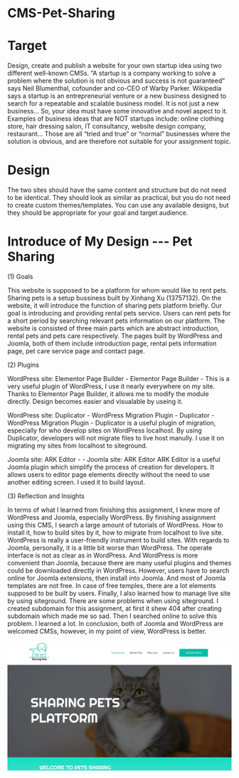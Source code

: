# CMS-Pet-Sharing

# Target
Design, create and publish a website for your own startup idea using two different well-known CMSs.
“A startup is a company working to solve a problem where the solution is not obvious and success is not guaranteed” says Neil Blumenthal, cofounder and co-CEO of Warby Parker.
Wikipedia says a startup is an entrepreneurial venture or a new business designed to search for a repeatable and scalable business model. It is not just a new business... So, your idea must have some innovative and novel aspect to it. Examples of business ideas that are NOT startups include: online clothing store, hair dressing salon, IT consultancy, website design company, restaurant… Those are all “tried and true” or “normal” businesses where the solution is obvious, and are therefore not suitable for your assignment topic.



# Design
The two sites should have the same content and structure but do not need to be identical. They should look as similar as practical, but you do not need to create custom themes/templates. You can use any available designs, but they should be appropriate for your goal and target audience.


# Introduce of My Design --- Pet Sharing

(1) Goals


This website is supposed to be a platform for whom would like to rent pets. Sharing pets is a setup bussiness built by Xinhang Xu (13757132). On the website, it will introduce the function of sharing pets platform briefly. Our goal is introducing and providing rental pets service. Users can rent pets for a short period by searching relevant pets information on our platform. The website is consisted of three main parts which are abstract introduction, rental pets and pets care respectively. The pages built by WordPress and Joomla, both of them include introduction page, rental pets information page, pet care service page and contact page.


(2) Plugins


WordPress site: Elementor Page Builder - Elementor Page Builder - This is a very useful plugin of WordPress, I use it nearly everywhere on my site. Thanks to Elementor Page Builder, it allows me to modify the module directly. Design becomes easier and visualable by useing it.


WordPress site: Duplicator - WordPress Migration Plugin - Duplicator - WordPress Migration Plugin - Duplicator is a useful plugin of migration, especially for who develop sites on WordPress localhost. By using Duplicator, developers will not migrate files to live host manully. I use it on migrating my sites from localhost to siteground.


Joomla site: ARK Editor - - Joomla site: ARK Editor ARK Editor is a useful Joomla plugin which simplify the process of creation for developers. It allows users to editor page elements directly without the need to use another editing screen. I used it to build layout.


(3) Reflection and Insights


In terms of what I learned from finishing this assignment, I knew more of WordPress and Joomla, especially WordPress. By finishing assignment using this CMS, I search a large amount of tutorials of WordPress. How to install it, how to build sites by it, how to migrate from localhost to live site. WordPress is really a user-friendly instrument to build sites. With regards to Joomla, personally, it is a little bit worse than WordPress. The operate interface is not as clear as in WordPress. And WordPress is more convenient than Joomla, because there are many useful plugins and themes could be downloaded directly in WordPress. However, users have to search online for Joomla extensions, then install into Joomla. And most of Joomla templates are not free. In case of free temples, there are a lot elements supposed to be built by users. Finally, I also learned how to manage live site by using siteground. There are some problems when using siteground. I created subdomain for this assignment, at first it shew 404 after creating subdomain which made me so sad. Then I searched online to solve this problem. I learned a lot. In conclusion, both of Joomla and WordPress are welcomed CMSs, however, in my point of view, WordPress is better.


![cover](https://github.com/XinhangXu/CMS-Pet-Sharing/blob/master/Introduce_files/1-01.JPG)

